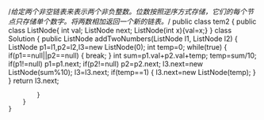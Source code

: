 /*给定两个非空链表来表示两个非负整数。位数按照逆序方式存储，它们的每个节点只存储单个数字。将两数相加返回一个新的链表。*/
public class tem2 {
	public class ListNode{
		int val;
		ListNode next;
		ListNode(int x){val=x;}
	}
	class Solution {
	    public ListNode addTwoNumbers(ListNode l1, ListNode l2) {
	    	ListNode p1=l1,p2=l2,l3=new ListNode(0);
	    		int temp=0;
	    		while(true) {
	    			if(p1==null||p2==null) {
	    				break;
	    			}
	    			int sum=p1.val+p2.val+temp;
	    			temp=sum/10;
	    			if(p1!=null)
	    				p1=p1.next;
	    			if(p2!=null)
	    				p2=p2.next;
	    			l3.next=new ListNode(sum%10);
	    			l3=l3.next;
	    			if(temp==1) {
	    				l3.next=new ListNode(temp);
	    			}
	    		}
	    		return l3.next;
	    		
	    	}
		}
	}